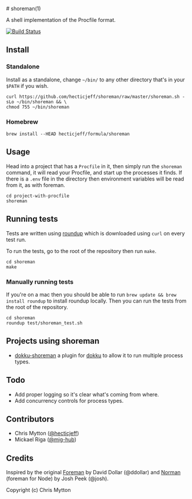 # shoreman(1)

A shell implementation of the Procfile format.

[![Build Status](https://travis-ci.org/hecticjeff/shoreman.png?branch=master)](https://travis-ci.org/hecticjeff/shoreman)

## Install

### Standalone

Install as a standalone, change `~/bin/` to any other directory that's
in your `$PATH` if you wish.

```
curl https://github.com/hecticjeff/shoreman/raw/master/shoreman.sh -sLo ~/bin/shoreman && \
chmod 755 ~/bin/shoreman
```

### Homebrew

    brew install --HEAD hecticjeff/formula/shoreman

## Usage

Head into a project that has a `Procfile` in it, then simply run the
`shoreman` command, it will read your Procfile, and start up the
processes it finds. If there is a `.env` file in the directory then
environment variables will be read from it, as with foreman.

```
cd project-with-procfile
shoreman
```

## Running tests

Tests are written using [roundup](http://bmizerany.github.com/roundup/)
which is downloaded using `curl` on every test run.

To run the tests, go to the root of the repository then run `make`.

```
cd shoreman
make
```

### Manually running tests

If you're on a mac then you should be able to run `brew update && brew install roundup`
to install roundup locally. Then you can run the tests from the root of
the repository.

```
cd shoreman
roundup test/shoreman_test.sh
```

## Projects using shoreman

- [dokku-shoreman](https://github.com/statianzo/dokku-shoreman) a plugin
  for [dokku](https://github.com/progrium/dokku) to allow it to run
  multiple process types.

## Todo

* Add proper logging so it's clear what's coming from where.
* Add concurrency controls for process types.

## Contributors

* Chris Mytton ([@hecticjeff](https://github.com/hecticjeff))
* Mickael Riga ([@mig-hub](https://github.com/mig-hub))

## Credits

Inspired by the original [Foreman](https://github.com/ddollar/foreman)
by David Dollar (@ddollar) and [Norman](https://github.com/josh/norman) (foreman for
Node) by Josh Peek (@josh).

Copyright (c) Chris Mytton
